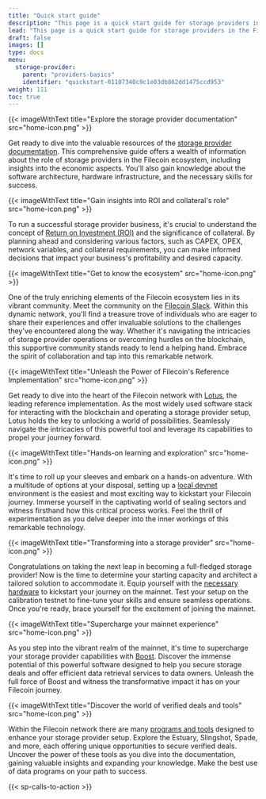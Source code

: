 ```yaml
---
title: "Quick start guide"
description: "This page is a quick start guide for storage providers in the Filecoin ecosystem."
lead: "This page is a quick start guide for storage providers in the Filecoin ecosystem. It provides an overview of the resources available in the storage provider documentation and emphasizes the importance of understanding return on investment (ROI) and collateral for a successful storage provider business."
draft: false
images: []
type: docs
menu:
  storage-provider:
    parent: "providers-basics"
    identifier: "quickstart-01107340c9c1e03db862dd1475ccd953"
weight: 111
toc: true
---
```

{{< imageWithText title="Explore the storage provider documentation" src="home-icon.png" >}}

Get ready to dive into the valuable resources of the [storage provider documentation](https://docs.filecoin.io/storage-provider). This comprehensive guide offers a wealth of information about the role of storage providers in the Filecoin ecosystem, including insights into the economic aspects. You'll also gain knowledge about the software architecture, hardware infrastructure, and the necessary skills for success.

{{< imageWithText title="Gain insights into ROI and collateral's role" src="home-icon.png" >}}

To run a successful storage provider business, it's crucial to understand the concept of [Return on Investment (ROI)](https://calc.filecoin.eu) and the significance of collateral. By planning ahead and considering various factors, such as CAPEX, OPEX, network variables, and collateral requirements, you can make informed decisions that impact your business's profitability and desired capacity.

{{< imageWithText title="Get to know the ecosystem" src="home-icon.png" >}}

One of the truly enriching elements of the Filecoin ecosystem lies in its vibrant community. Meet the community on the [Filecoin Slack](https://filecoin.io/slack). Within this dynamic network, you'll find a treasure trove of individuals who are eager to share their experiences and offer invaluable solutions to the challenges they've encountered along the way. Whether it's navigating the intricacies of storage provider operations or overcoming hurdles on the blockchain, this supportive community stands ready to lend a helping hand. Embrace the spirit of collaboration and tap into this remarkable network.

{{< imageWithText title="Unleash the Power of Filecoin's Reference Implementation" src="home-icon.png" >}}

Get ready to dive into the heart of the Filecoin network with [Lotus](https://lotus.filecoin.io), the leading reference implementation. As the most widely used software stack for interacting with the blockchain and operating a storage provider setup, Lotus holds the key to unlocking a world of possibilities. Seamlessly navigate the intricacies of this powerful tool and leverage its capabilities to propel your journey forward.

{{< imageWithText title="Hands-on learning and exploration" src="home-icon.png" >}}

It's time to roll up your sleeves and embark on a hands-on adventure. With a multitude of options at your disposal, setting up a [local devnet](https://lotus.filecoin.io/lotus/developers/local-network/) environment is the easiest and most exciting way to kickstart your Filecoin journey. Immerse yourself in the captivating world of sealing sectors and witness firsthand how this critical process works. Feel the thrill of experimentation as you delve deeper into the inner workings of this remarkable technology.

{{< imageWithText title="Transforming into a storage provider" src="home-icon.png" >}}

Congratulations on taking the next leap in becoming a full-fledged storage provider! Now is the time to determine your starting capacity and architect a tailored solution to accommodate it. Equip yourself with the [necessary hardware](https://docs.filecoin.io/storage-provider/infrastructure/reference-architectures/) to kickstart your journey on the mainnet. Test your setup on the calibration testnet to fine-tune your skills and ensure seamless operations. Once you're ready, brace yourself for the excitement of joining the mainnet.

{{< imageWithText title="Supercharge your mainnet experience" src="home-icon.png" >}}

As you step into the vibrant realm of the mainnet, it's time to supercharge your storage provider capabilities with [Boost](https://boost.filecoin.io). Discover the immense potential of this powerful software designed to help you secure storage deals and offer efficient data retrieval services to data owners. Unleash the full force of Boost and witness the transformative impact it has on your Filecoin journey.

{{< imageWithText title="Discover the world of verified deals and tools" src="home-icon.png" >}}

Within the Filecoin network there are many [programs and tools](https://docs.filecoin.io/storage-provider/filecoin-deals/filecoin-programs/) designed to enhance your storage provider setup. Explore the Estuary, Slingshot, Spade, and more, each offering unique opportunities to secure verified deals. Uncover the power of these tools as you dive into the documentation, gaining valuable insights and expanding your knowledge. Make the best use of data programs on your path to success.

{{< sp-calls-to-action >}}
